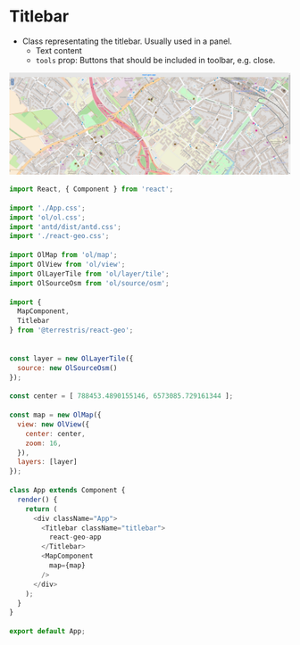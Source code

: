 # Titlebar

* Class representating the titlebar. Usually used in a panel.
  * Text content
  * `tools` prop: Buttons that should be included in toolbar, e.g. close.

[![](../screenshots/titlebar.png)](../screenshots/titlebar.png)

```javascript
import React, { Component } from 'react';

import './App.css';
import 'ol/ol.css';
import 'antd/dist/antd.css';
import './react-geo.css';

import OlMap from 'ol/map';
import OlView from 'ol/view';
import OlLayerTile from 'ol/layer/tile';
import OlSourceOsm from 'ol/source/osm';

import {
  MapComponent,
  Titlebar
} from '@terrestris/react-geo';


const layer = new OlLayerTile({
  source: new OlSourceOsm()
});

const center = [ 788453.4890155146, 6573085.729161344 ];

const map = new OlMap({
  view: new OlView({
    center: center,
    zoom: 16,
  }),
  layers: [layer]
});

class App extends Component {
  render() {
    return (
      <div className="App">
        <Titlebar className="titlebar">
          react-geo-app
        </Titlebar>
        <MapComponent
          map={map}
        />
      </div>
    );
  }
}

export default App;

```
